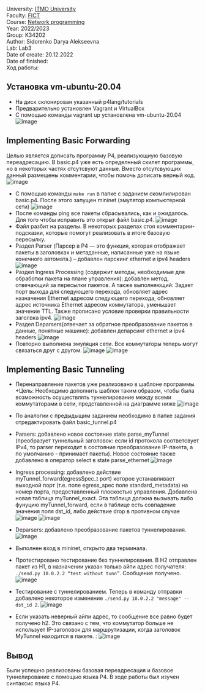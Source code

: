 University: [ITMO University](https://itmo.ru/ru/)\
Faculty: [FICT](https://fict.itmo.ru)\
Course: [Network programming](https://github.com/itmo-ict-faculty/network-programming)\
Year: 2022/2023\
Group: K34202\
Author: Sidorenko Darya Alekseevna\
Lab: Lab3\
Date of create: 20.12.2022\
Date of finished: \
Ход работы:
## Установка vm-ubuntu-20.04
+ На диск склонирован указанный p4lang/tutorials
+ Предварительно установлен Vagrant и VirtualBox
+ C помощью команды vagrant up установлена vm-ubuntu-20.04
![image](https://user-images.githubusercontent.com/80837580/209590824-43916587-96c3-4fab-9be7-59cd9143d50a.png)
## Implementing Basic Forwarding
Целью является дописать программу P4, реализующиую базовую переадресацию. В basic.p4 уже есть определнный скилет программы, но в некоторых частях отсутсвуют данные. Вместо отсутсвующих данный размещены комментарии, чтобы помочь дописать верный код.
![image](https://user-images.githubusercontent.com/80837580/209590923-0db95868-0682-4c01-8896-e87b5757a50e.png)
+ С помощью команды `make run` в папке с заданием скомпилирован basic.p4. После этого запущен mininet (эмулятор компьютерной сети) 
 ![image](https://user-images.githubusercontent.com/80837580/209590928-f824734e-1d98-4cae-ba1c-133050d40848.png)
+ После команды ping все пакеты сбрасывались, как и ожидалось. Для того чтобы исправить это открыт файл basic.p4.
 ![image](https://user-images.githubusercontent.com/80837580/209590935-0eb86c84-6a6e-448d-80c1-b9d8c1b8290b.png)
+ Файл разбит на разделы. В некоторых разделах стоя комментарии-подсказки, которые помогут реализовать в итоге базовую пересылку. 
+ Раздел Parser (Парсер в P4 — это функция, которая отображает пакеты в заголовках и метаданные, написанные уже на языке конечного автомата.) – добавлен парскинг ethernet и ipv4 headers
![image](https://user-images.githubusercontent.com/80837580/209590950-9319c33f-52f0-44c9-9975-5e8997118805.png)
+ Раздел Ingress Processing (содержит методы, необходимые для обработки пакета на плане управления): добавлен метод, отвечающий за пересылки пакетов. А также выполняющий:  Задает порт выхода для следующего перехода, обновляет адрес назначения Ethernet адресом следующего перехода, обновляет адрес источника Ethernet адресом коммутатора, уменьшает значение TTL. Также прописано условие проверки правильности заголвка ipv4.
![image](https://user-images.githubusercontent.com/80837580/209590958-801d7f17-09a3-43c6-b8ad-32dd6b2252ca.png)
+ Раздел Deparsers(отвечает за обратное преобразование пакетов в данные, понятные машине):   добавлен депарсинг ethernet и ipv4 headers
![image](https://user-images.githubusercontent.com/80837580/209590969-b4f41273-e516-4dbd-8d79-d244d26ffc95.png)
+ Повторно выполнена эмуляция сети. Все коммутаторы теперь могут связаться друг с другом.
![image](https://user-images.githubusercontent.com/80837580/209590991-17cc9489-9dc0-4df9-a957-d7b19ab606fc.png)
![image](https://user-images.githubusercontent.com/80837580/209591216-1cbe71b3-88b0-4aac-9586-fa5c091b484c.png)

## Implementing Basic Tunneling
+ Перенаправление пакетов уже реализовано в шаблоне программы.
+Цель: Необходимо дополнить шаблон таким образом, чтобы была возможность осуществлять туннелирование между всеми коммутаторами в сети, представленной на диаграмме ниже
![image](https://user-images.githubusercontent.com/80837580/209591278-07f72a46-11f6-4fe2-b882-cd482c900017.png)

+ По аналогии с предыдыщим заданием необходимо в папке задания отредактировать файл basic_tunnel.p4
+ Parsers: добавлено новое состояние state parse_myTunnel (преобразует туннельный заголовок: если id протокола соответсвует IPv4, то parser переходит в состояние преобразование IP-пакета, а по умолчанию - принимает пакеты). Новое состояние также добавлено в оператор select в state parse_ethernet
![image](https://user-images.githubusercontent.com/80837580/209591328-56c13e58-6277-443d-9cba-2a57be4ba7f5.png)
+ Ingress processing: добавлено действие myTunnel_forward(egressSpec_t port) которое устанавливает выходной порт (т.е. поле egress_spec поле standard_metadata) на номер порта, предоставленный плоскостью управления. Добавлена новая таблица myTunnel_exact. Эта таблица должна вызывать либо фунуцию myTunnel_forward, если в таблице есть совпадение значения поля dst_id, либо действие drop в противном случае
![image](https://user-images.githubusercontent.com/80837580/209591376-66e6c6da-42eb-44d9-b6a2-3977e41f9f47.png)
![image](https://user-images.githubusercontent.com/80837580/209591407-22a657ec-1c62-42dc-a1fb-15ce23564a88.png)

+ Deparsers: добавлено преобразование пакетов туннелирования.
![image](https://user-images.githubusercontent.com/80837580/209591449-f285f010-94d6-4244-a6e8-7657788a7e70.png)

+ Выполнен вход в mininet, открыто два терминала.
+ Протестировано тестирование без туннелирования. В H2 отправлен пакет из H1,  в назначении указан только айпи адрес получателя: ` ./send.py 10.0.2.2 “test without tunn”`. Сообщение получено.
 ![image](https://user-images.githubusercontent.com/80837580/209591498-33a34f56-8283-4862-b7f1-810cde2298e2.png)

+ Тестирование с туннелированием. Теперь в команду отправки добавлено некоторое изменение `./send.py 10.0.2.2 "message" --dst_id 2`. 
![image](https://user-images.githubusercontent.com/80837580/209591544-4cadf824-d0c6-4e04-a473-4705490993ca.png)

+ Если указать неверный айпи адрес, то сообщение все равно будет получено h2. Это связано с тем, что коммутатор больше не использует IP-заголовок для маршрутизации, когда заголовок MyTunnel находится в пакете. :
![image](https://user-images.githubusercontent.com/80837580/209591590-d6ab138c-c4a9-4a4c-9f97-cd25817decdc.png)

## Вывод
Были успешно реализованы базовая переадресация и базовое туннелирование с помощью языка P4. В ходе работы был изучен синтаксис языка P4.



